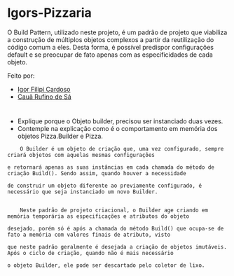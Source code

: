 ﻿# Igors-Pizzaria
 
O Build Pattern, utilizado neste projeto, é um padrão de projeto que viabiliza a construção de múltiplos objetos complexos a partir da reutilização do código comum a eles. Desta forma, é possível predispor configurações default e se preocupar de fato apenas com as especificidades de cada objeto. 
 
Feito por: 
- [Igor Filipi Cardoso](https://github.com/igorcardosoy)
- [Cauã Rufino de Sá](https://github.com/CauaDeSa)

#
- Explique porque o Objeto builder, precisou ser instanciado duas vezes.
- Contemple na explicação como é o comportamento em memória dos objetos Pizza.Builder e Pizza.

```
  	O Builder é um objeto de criação que, uma vez configurado, sempre criará objetos com aquelas mesmas configurações

e retornará apenas as suas instâncias em cada chamada do método de criação Build(). Sendo assim, quando houver a necessidade

de construir um objeto diferente ao previamente configurado, é necessário que seja instanciado um novo Builder.


	Neste padrão de projeto criacional, o Builder age criando em memória temporária as especificações e atributos do objeto

desejado, porém só é após a chamada do método Build() que ocupa-se de fato a memória com valores finais de atributo, visto

que neste padrão geralmente é desejada a criação de objetos imutáveis. Após o ciclo de criação, quando não é mais necessário

o objeto Builder, ele pode ser descartado pelo coletor de lixo.
```
